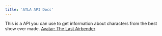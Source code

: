 ```yaml
---
title: 'ATLA API Docs'
---
```


This is a API you can use to get information about characters from the best show ever made. [Avatar: The Last Airbender](https://avatar.fandom.com/wiki/Avatar_Wiki)
